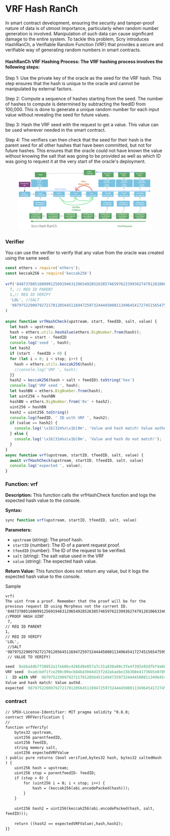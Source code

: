 # VRF Hash RanCh

In smart contract development, ensuring the security and tamper-proof nature of data is of utmost importance, particularly when random number generation is involved. Manipulation of such data can cause significant damage to the entire system. To tackle this problem, Scry introduces HashRanCh, a Verifiable Random Function (VRF) that provides a secure and verifiable way of generating random numbers in smart contracts.

#### HashRanCh VRF Hashing Process: The VRF hashing process involves the following steps:

Step 1: Use the private key of the oracle as the seed for the VRF hash. This step ensures that the hash is unique to the oracle and cannot be manipulated by external factors.

Step 2: Compute a sequence of hashes starting from the seed. The number of hashes to compute is determined by subtracting the feedID from 100,000. This is done to generate a unique random number for each input value without revealing the seed for future values.

Step 3: Hash the VRF seed with the request to get a value. This value can be used wherever needed in the smart contract.

Step 4: The verifiers can then check that the seed for their hash is the parent seed for all other hashes that have been committed, but not for future hashes. This ensures that the oracle could not have known the value without knowing the salt that was going to be provided as well as which ID was going to request it at the very start of the oracle's deployment.

<figure><img src="../.gitbook/assets/52c7fadc-bc7d-481f-8ac6-b37bfcbefccb_1511x695.jpg" alt=""><figcaption></figcaption></figure>

### Verifier

You can use the verifier to verify that any value from the oracle was created using the same seed.

```javascript
const ethers = require('ethers');
const keccak256 = require('keccak256')

vrf('84873780516009912569194631296549285263857465976223993627479128106633463637632', //PROOF HASH
  7, // REQ ID PARENT
  1,// REQ ID VERIFY
  'LOL', //SALT
  '9879752290979272170120564511694725973244445080113496454172745156547599793834' // VALUE
)

async function vrfHashCheck(upstream, start, feedID, salt, value) {
  let hash = upstream;
  hash = ethers.utils.hexValue(ethers.BigNumber.from(hash));
  let stop = start - feedID
  console.log('seed ', hash);
  let hash2
  if (start - feedID > 0) {
  for (let i = 0; i < stop; i++) {
    hash = ethers.utils.keccak256(hash);
    //console.log('VRF ', hash);
  }}
  hash2 = keccak256(hash + salt + feedID).toString('hex')
  console.log('VRF seed ', hash);
  let hashBN = ethers.BigNumber.from(hash);
  let uint256 = hashBN
  hashBN = ethers.BigNumber.from('0x' + hash2);
  uint256 = hashBN
  hash2 = uint256.toString()
  console.log(feedID, ' ID with VRF ', hash2);
  if (value == hash2) {
    console.log('\x1b[32m%s\x1b[0m', 'Value and hash match! Value authd.');
  } else {
    console.log('\x1b[31m%s\x1b[0m', 'Value and hash do not match!');
  }
}
async function vrf(upstream, startID, tfeedID, salt, value) {
  await vrfHashCheck(upstream, startID, tfeedID, salt, value)
  console.log('expected ', value);
}
```

### Function: vrf

**Description:** This function calls the vrfHashCheck function and logs the expected hash value to the console.

**Syntax:**

```javascript
sync function vrf(upstream, startID, tfeedID, salt, value)
```

**Parameters:**

* `upstream` (string): The proof hash.
* `startID` (number): The ID of a parent request proof.
* `tfeedID` (number): The ID of the request to be verified.
* `salt` (string): The salt value used in the VRF
* `value` (string): The expected hash value.

**Return Value:** This function does not return any value, but it logs the expected hash value to the console.

Sample

```
vrf(
The uint from a proof. Remember that the proof will be for the previous request ID using Morpheus not the current ID.
'84873780516009912569194631296549285263857465976223993627479128106633463637632', 
//PROOF HASH UINT
 7, 
// REQ ID PARENT 
1,
// REQ ID VERIFY 
'LOL',
 //SALT '9879752290979272170120564511694725973244445080113496454172745156547599793834'
 // VALUE TO VERIFY)
```

```javascript
seed  0xbba4db7f38852a1feb6bc4266d8e857a7c31a838a00c3fe4f392e92dfbf4a680
VRF seed  0xadcbdf1fce290c09ecb84b430d4d15f2d2abaebe15b368e41736b5e07895a29b
1  ID with VRF  9879752290979272170120564511694725973244445080113496454172745156547599793834
Value and hash match! Value authd.
expected  9879752290979272170120564511694725973244445080113496454172745156547599793834
```

### contract

```solidity
// SPDX-License-Identifier: MIT pragma solidity ^0.8.0;
contract VRFVerification {
//
function vrfVerify(
    bytes32 upstream,
    uint256 parentfeedID,
    uint256 feedID,
    string memory salt,
    uint256 expectedVRFValue
) public pure returns (bool verified,bytes32 hash, bytes32 saltedHash ) { 
    uint256 hash = upstream;
    uint256 stop = parentfeedID- feedID;
    if (stop > 0) {
        for (uint256 i = 0; i < stop; i++) {
            hash = (keccak256(abi.encodePacked(hash)));
        }
    }
    
    uint256 hash2 = uint256(keccak256(abi.encodePacked(hash, salt, feedID)));
    
    return ((hash2 == expectedVRFValue),hash,hash2);
}}
```

